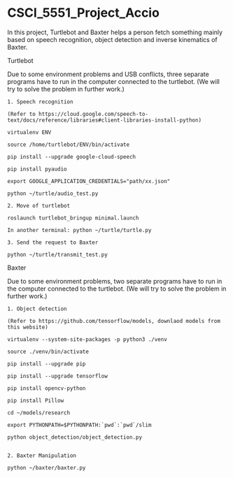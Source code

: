 # CSCI_5551_Project_Accio
In this project, Turtlebot and Baxter helps a person fetch something mainly based on speech recognition, object detection and inverse kinematics of Baxter.

Turtlebot

Due to some environment problems and USB conflicts, three separate programs have to run in the computer connected to the turtlebot. (We will try to solve the problem in further work.)

	1. Speech recognition 
	
	(Refer to https://cloud.google.com/speech-to-text/docs/reference/libraries#client-libraries-install-python)
		
	virtualenv ENV

	source /home/turtlebot/ENV/bin/activate

	pip install --upgrade google-cloud-speech

	pip install pyaudio

	export GOOGLE_APPLICATION_CREDENTIALS="path/xx.json"

	python ~/turtle/audio_test.py

	2. Move of turtlebot

	roslaunch turtlebot_bringup minimal.launch

	In another terminal: python ~/turtle/turtle.py

	3. Send the request to Baxter

	python ~/turtle/transmit_test.py

  Baxter
  
  Due to some environment problems, two separate programs have to run in the computer connected to the turtlebot. (We will try to solve the problem in further work.)

	1. Object detection
	
	(Refer to https://github.com/tensorflow/models, downlaod models from this website)
	
	virtualenv --system-site-packages -p python3 ./venv
	
	source ./venv/bin/activate
	
	pip install --upgrade pip
	
	pip install --upgrade tensorflow
	
	pip install opencv-python
	
	pip install Pillow
	
	cd ~/models/research
	
	export PYTHONPATH=$PYTHONPATH:`pwd`:`pwd`/slim
	
	python object_detection/object_detection.py


	2. Baxter Manipulation

	python ~/baxter/baxter.py
